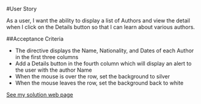 #User Story

As a user, I want the ability to display a list of Authors and view the detail when I click on the Details button so that I can learn about various authors.

##Acceptance Criteria

- The directive displays the Name, Nationality, and Dates of each Author in the first three columns
- Add a Details button in the fourth column which will display an alert to the user with the author Name
- When the mouse is over the row, set the background to silver
- When the mouse leaves the row, set the background back to white

[See my solution web page](https://igogra.github.io/AngularJS-Advanced-Framework-Techniques/Mod2Lab/)
